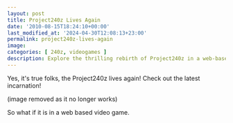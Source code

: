 ```yaml
---
layout: post
title: Project240z Lives Again
date: '2010-08-15T18:24:10+00:00'
last_modified_at: '2024-04-30T12:08:13+23:00'
permalink: project240z-lives-again
image: 
categories: [ 240z, videogames ]
description: Explore the thrilling rebirth of Project240z in a web-based video game. Experience automotive legend online!
---
```


Yes, it's true folks, the Project240z lives again! Check out the latest incarnation!

(image removed as it no longer works)

So what if it is in a web based video game.


